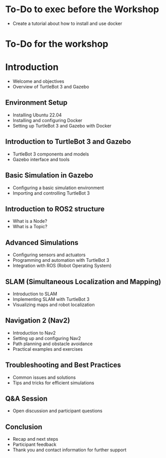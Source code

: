 # To-Do to exec before the Workshop

- Create a tutorial about how to install and use docker

# To-Do for the workshop


# Introduction

- Welcome and objectives
- Overview of TurtleBot 3 and Gazebo

## Environment Setup

- Installing Ubuntu 22.04
- Installing and configuring Docker
- Setting up TurtleBot 3 and Gazebo with Docker

## Introduction to TurtleBot 3 and Gazebo

- TurtleBot 3 components and models
- Gazebo interface and tools

## Basic Simulation in Gazebo

- Configuring a basic simulation environment
- Importing and controlling TurtleBot 3

## Introduction to ROS2 structure

- What is a Node?
- What is a Topic?

## Advanced Simulations

- Configuring sensors and actuators
- Programming and automation with TurtleBot 3
- Integration with ROS (Robot Operating System)

## SLAM (Simultaneous Localization and Mapping)

- Introduction to SLAM
- Implementing SLAM with TurtleBot 3
- Visualizing maps and robot localization

## Navigation 2 (Nav2)

- Introduction to Nav2
- Setting up and configuring Nav2
- Path planning and obstacle avoidance
- Practical examples and exercises

## Troubleshooting and Best Practices

- Common issues and solutions
- Tips and tricks for efficient simulations

## Q&A Session

- Open discussion and participant questions

## Conclusion

- Recap and next steps
- Participant feedback
- Thank you and contact information for further support


